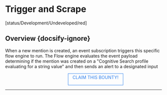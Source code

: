 <!--TODO: Replace all references to "VDA", "Developer Application", and "Developer App" with "Veritone Developer"-->
<style>
    #claim-this-flow-btn {
        display: block;
        color: #2F80ED;
        border: 1px solid #2F80ED;
        width: 170px;
        height: 30px;
        text-align: center;
        padding: 3px;
        position: relative;
        text-decoration: none;
        left: 40%;
    }
</style>
# Trigger and Scrape

[status/Development/Undeveloped/red]


## Overview {docsify-ignore}
When a new mention is created, an event subscription triggers this specific flow engine to run. The Flow engine evaluates the event payload determining if the mention was created on a "Cognitive Search profile evaluating for a string value" and then sends an alert to a designated input

<a target="_blank" href="https://forms.gle/tkVjfrtyBDrXyoji7" id="claim-this-flow-btn">CLAIM THIS BOUNTY!</a>
<hr>